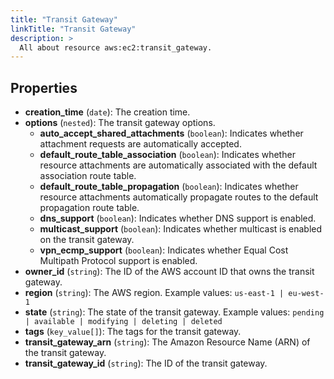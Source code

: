 ```yaml
---
title: "Transit Gateway"
linkTitle: "Transit Gateway"
description: >
  All about resource aws:ec2:transit_gateway.
---
```



## Properties

* **creation_time**
(`date`):
The creation time.
* **options**
(`nested`):
The transit gateway options.
    * **auto_accept_shared_attachments**
(`boolean`):
Indicates whether attachment requests are automatically accepted.
    * **default_route_table_association**
(`boolean`):
Indicates whether resource attachments are automatically associated with the default association route table.
    * **default_route_table_propagation**
(`boolean`):
Indicates whether resource attachments automatically propagate routes to the default propagation route table.
    * **dns_support**
(`boolean`):
Indicates whether DNS support is enabled.
    * **multicast_support**
(`boolean`):
Indicates whether multicast is enabled on the transit gateway.
    * **vpn_ecmp_support**
(`boolean`):
Indicates whether Equal Cost Multipath Protocol support is enabled.
* **owner_id**
(`string`):
The ID of the AWS account ID that owns the transit gateway.
* **region**
(`string`):
The AWS region.
Example values: `us-east-1 | eu-west-1`
* **state**
(`string`):
The state of the transit gateway.
Example values: `pending | available | modifying | deleting | deleted`
* **tags**
(`key_value[]`):
The tags for the transit gateway.
* **transit_gateway_arn**
(`string`):
The Amazon Resource Name (ARN) of the transit gateway.
* **transit_gateway_id**
(`string`):
The ID of the transit gateway.

